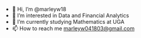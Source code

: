 - 👋 Hi, I’m @marleyw18
- 👀 I’m interested in Data and Financial Analytics
- 🌱 I’m currently studying Mathematics at UGA
- 📫 How to reach me marleyw041803@gmail.com
